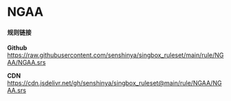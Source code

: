 # NGAA

#### 规则链接

**Github**
https://raw.githubusercontent.com/senshinya/singbox_ruleset/main/rule/NGAA/NGAA.srs

**CDN**
https://cdn.jsdelivr.net/gh/senshinya/singbox_ruleset@main/rule/NGAA/NGAA.srs